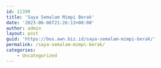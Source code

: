 ```yaml
---
id: 11399
title: 'Saya Semalam Mimpi Berak'
date: '2023-06-06T21:26:13+00:00'
author: admin
layout: post
guid: 'https://bos.awn.biz.id/saya-semalam-mimpi-berak/'
permalink: /saya-semalam-mimpi-berak/
categories:
    - Uncategorized
---
```


